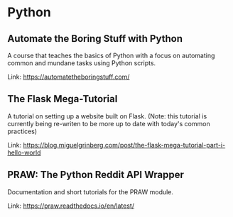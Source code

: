 # Python

## Automate the Boring Stuff with Python
A course that teaches the basics of Python with a focus on automating common
and mundane tasks using Python scripts.

Link: https://automatetheboringstuff.com/

## The Flask Mega-Tutorial
A tutorial on setting up a website built on Flask. (Note: this tutorial is
currently being re-writen to be more up to date with today's common practices)

Link: https://blog.miguelgrinberg.com/post/the-flask-mega-tutorial-part-i-hello-world

## PRAW: The Python Reddit API Wrapper
Documentation and short tutorials for the PRAW module.

Link: https://praw.readthedocs.io/en/latest/
